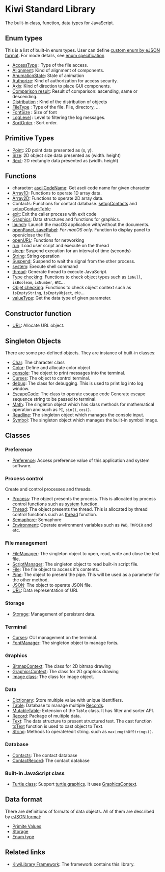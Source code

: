 # Kiwi Standard Library
The built-in class, function, data types for JavaScript.

## Enum types
This is a list of built-in enum types. User can define [custom enum by eJSON format](https://github.com/steelwheels/KiwiScript/blob/master/KiwiLibrary/Document/Format/EnumFormat.md). For mode details, see [enum specification](https://github.com/steelwheels/KiwiScript/blob/master/KiwiLibrary/Document/Enum/Enum.md).

* [AccessType](https://github.com/steelwheels/KiwiScript/blob/master/KiwiLibrary/Document/Enum/AccessType.md) : Type of the file access.
* [Alignment](https://github.com/steelwheels/KiwiScript/blob/master/KiwiLibrary/Document/Enum/Alignment.md): Kind of alignment of components.
* [AnumationState](https://github.com/steelwheels/KiwiScript/blob/master/KiwiLibrary/Document/Enum/AnimationState.md): State of animation
* [Authorize](https://github.com/steelwheels/KiwiScript/blob/master/KiwiLibrary/Document/Enum/Authorize.md): Kind of authorization for access security.
* [Axis](https://github.com/steelwheels/KiwiScript/blob/master/KiwiLibrary/Document/Enum/Axis.md): Kind of direction to place GUI components.
* [Comparison result](https://github.com/steelwheels/KiwiScript/blob/master/KiwiLibrary/Document/Enum/ComparisonResult.md): Result of comparison: ascending, same or descending.
* [Distribution](https://github.com/steelwheels/KiwiScript/blob/master/KiwiLibrary/Document/Enum/Distribution.md) : Kind of the distribution of objects
* [FileType](https://github.com/steelwheels/KiwiScript/blob/master/KiwiLibrary/Document/Enum/FileType.md) : Type of the file. File, directory, ...
* [FontSize](https://github.com/steelwheels/KiwiScript/blob/master/KiwiLibrary/Document/Enum/FontSize.md) : Size of font
* [LogLevel](https://github.com/steelwheels/KiwiScript/blob/master/KiwiLibrary/Document/Enum/LogLevel.md) : Level to filtering the log messages.
* [SortOrder](https://github.com/steelwheels/KiwiScript/blob/master/KiwiLibrary/Document/Enum/SortOrder.md) : Sort order.

## Primitive Types
* [Point](https://github.com/steelwheels/KiwiScript/blob/master/KiwiLibrary/Document/Primitive/Point.md): 2D point data presented as (x, y).
* [Size](https://github.com/steelwheels/KiwiScript/blob/master/KiwiLibrary/Document/Primitive/Size.md): 2D object size data presented as (width. height)
* [Rect](https://github.com/steelwheels/KiwiScript/blob/master/KiwiLibrary/Document/Primitive/Rect.md): 2D rectangle data presented as (width. height)

## Functions
* character: [asciiCodeName](https://github.com/steelwheels/KiwiScript/blob/master/KiwiLibrary/Document/Function/AsciiCodeName.md): Get ascii code name for given character
* [Array1D](https://github.com/steelwheels/KiwiScript/blob/master/KiwiLibrary/Document/Function/Array1D.md): Functions  to operate 1D array data.
* [Array2D](https://github.com/steelwheels/KiwiScript/blob/master/KiwiLibrary/Document/Function/Array2D.md): Functions  to operate 2D array data.
* Contacts: Functions for contact database.   [setupContacts](https://github.com/steelwheels/KiwiScript/blob/master/KiwiLibrary/Document/Function/SetupContacts.md)  and [setupContactTable](https://github.com/steelwheels/KiwiScript/blob/master/KiwiLibrary/Document/Function/SetupContactTable.md)
* [exit](https://github.com/steelwheels/KiwiScript/blob/master/KiwiLibrary/Document/Function/Exit.md): Exit the caller process with exit code
* [Graphics](https://github.com/steelwheels/KiwiScript/blob/master/KiwiLibrary/Document/Function/Graphics.md): Data structures and functions for graphics.
* [launch](https://github.com/steelwheels/KiwiScript/blob/master/KiwiLibrary/Document/Function/run.md): Launch the macOS application with/without the documents.
* [openPanel, savePabel](https://github.com/steelwheels/KiwiScript/blob/master/KiwiLibrary/Document/Function/Panel.md): *For macOS only.* Function to display panel to open/close the file.
* [openURL](./Function/Network.md): Functions for networking
* [run](https://github.com/steelwheels/KiwiScript/blob/master/KiwiLibrary/Document/Function/run.md): Load user script and execute on the thread
* [sleep](https://github.com/steelwheels/KiwiScript/blob/master/KiwiLibrary/Document/Function/Sleep.md): Suspend execution for an interval of time (seconds)
* [String](https://github.com/steelwheels/KiwiScript/blob/master/KiwiLibrary/Document/Function/String.md): String operation
* [Suspend](https://github.com/steelwheels/KiwiScript/blob/master/KiwiLibrary/Document/Function/Suspend.md): Suspend to wait the signal from the other process.
* [system](https://github.com/steelwheels/KiwiScript/blob/master/KiwiLibrary/Document/Function/System.md): Execute shell command
* [thread](https://github.com/steelwheels/KiwiScript/blob/master/KiwiLibrary/Document/Function/Thread.md): Generate thread to execute JavaScript.
* [Type checking](https://github.com/steelwheels/KiwiScript/blob/master/KiwiLibrary/Document/Function/TypeChecks.md): Functions to check object types such as `isNull`, `isBoolean`, `isNumber`, etc...
* [Objet checking](https://github.com/steelwheels/KiwiScript/blob/master/KiwiLibrary/Document/Function/ObjectChecks.md): Functions to check object context such as `isEmptyString`, `isEmptyObject`, etc...
* [valueType](https://github.com/steelwheels/KiwiScript/blob/master/KiwiLibrary/Document/Function/TypeGetter.md): Get the data type of given parameter.

## Constructor function
* [URL](https://github.com/steelwheels/KiwiScript/blob/master/KiwiLibrary/Document/Class/URL.md): Allocate URL object.

## Singleton Objects
There are some pre-defined objects. They are instance of built-in classes:
* [Char](https://github.com/steelwheels/KiwiScript/blob/master/KiwiLibrary/Document/Class/Char.md): The character class
* [Color](https://github.com/steelwheels/KiwiScript/blob/master/KiwiLibrary/Document/Enum/Color.md): Define and allocate color object
* [console](https://github.com/steelwheels/KiwiScript/blob/master/KiwiLibrary/Document/Class/Console.md): The object to print messages into the terminal.
* [Curses](https://github.com/steelwheels/KiwiScript/blob/master/KiwiLibrary/Document/Class/Curses.md): The object to control terminal.
* [debug](https://github.com/steelwheels/KiwiScript/blob/master/KiwiLibrary/Document/Class/Debug.md): The class for debugging. This is used to print log into log window.
* [EscapeCode](https://github.com/steelwheels/KiwiScript/blob/master/KiwiLibrary/Document/Class/EscapeCode.md): The class to operate escape code
Generate escape sequence string to be passed to terminal.
* [Math](https://github.com/steelwheels/KiwiScript/blob/master/KiwiLibrary/Document/Class/Math.md): The singleton object which has class methods for mathematical operation and such as `PI`, `sin()`, `cos()`.
* [Readline](https://github.com/steelwheels/KiwiScript/blob/master/KiwiLibrary/Document/Class/Readline.md): The singleton object which manages the console input.
* [Symbol](https://github.com/steelwheels/KiwiScript/blob/master/KiwiLibrary/Document/Class/Symbol.md): The singleton object which manages the built-in symbol image.

## Classes
### Preference
* [Preference](https://github.com/steelwheels/KiwiScript/blob/master/KiwiLibrary/Document/Class/Preference.md): Access preference value of this application and system software.

### Process control
Create and control processes and threads.
* [Process](https://github.com/steelwheels/KiwiScript/blob/master/KiwiLibrary/Document/Class/Process.md): The object presents the process. This is allocated by process control functions such as [system](https://github.com/steelwheels/KiwiScript/blob/master/KiwiLibrary/Document/Function/System.md) function.
* [Thread](https://github.com/steelwheels/KiwiScript/blob/master/KiwiLibrary/Document/Class/Thread.md): The object presents the thread. This is allocated by thread control functions such as [thread](https://github.com/steelwheels/KiwiScript/blob/master/KiwiLibrary/Document/Function/Thread.md) function.
* [Semaphore](https://github.com/steelwheels/KiwiScript/blob/master/KiwiLibrary/Document/Class/Semaphore.md): Semaphore
* [Environment](https://github.com/steelwheels/KiwiScript/blob/master/KiwiLibrary/Document/Class/Environment.md): Operate environment variables such as `PWD`, `TMPDIR` and etc.

### File management
* [FileManager](https://github.com/steelwheels/KiwiScript/blob/master/KiwiLibrary/Document/Class/FileManager.md): The singleton object to open, read, write and close the text file.
* [ScriptManager](https://github.com/steelwheels/KiwiScript/blob/master/KiwiLibrary/Document/Class/ScriptManager.md): The singleton object to read built-in script file.
* [File](https://github.com/steelwheels/KiwiScript/blob/master/KiwiLibrary/Document/Class/File.md): The file object to access it's contents.
* [Pipe](https://github.com/steelwheels/KiwiScript/blob/master/KiwiLibrary/Document/Class/Pipe.md): The object to present the pipe. This will be used as a parameter for the other method.
* [JSON](https://github.com/steelwheels/KiwiScript/blob/master/KiwiLibrary/Document/Class/JSON.md): The object to operate JSON file.
* [URL](https://github.com/steelwheels/KiwiScript/blob/master/KiwiLibrary/Document/Class/URL.md): Data representation of URL

### Storage
* [Storage](https://github.com/steelwheels/KiwiScript/blob/master/KiwiLibrary/Document/Storage/Storage.md): Management of persistent data.

### Terminal
* [Curses](https://github.com/steelwheels/KiwiScript/blob/master/KiwiLibrary/Document/Class/Curses.md): CUI management on the terminal.
* [FontManager](https://github.com/steelwheels/KiwiScript/blob/master/KiwiLibrary/Document/Class/FontManager.md): The singleton object to manage fonts.

### Graphics
* [BitmapContext](https://github.com/steelwheels/KiwiScript/blob/master/KiwiLibrary/Document/Class/BitmapContext.md): The class for 2D bitmap drawing
* [GraphicsContext](https://github.com/steelwheels/KiwiScript/blob/master/KiwiLibrary/Document/Class/GraphicsContext.md): The class for 2D graphics drawing
* [Image class](https://github.com/steelwheels/KiwiScript/blob/master/KiwiLibrary/Document/Class/Image.md): The class for image object.

### Data
* [Dictionary](https://github.com/steelwheels/KiwiScript/blob/master/KiwiLibrary/Document/Class/Dictionary.md): Store multiple value with unique identifiers.
* [Table](https://github.com/steelwheels/KiwiScript/blob/master/KiwiLibrary/Document/Class/Table.md): Database to manage multiple [Records](https://github.com/steelwheels/KiwiScript/blob/master/KiwiLibrary/Document/Class/Record.md).
* [MutableTable](https://github.com/steelwheels/KiwiScript/blob/master/KiwiLibrary/Document/Class/Table.md): Extension of the `Table` class. It has filter and sorter API.
* [Record](https://github.com/steelwheels/KiwiScript/blob/master/KiwiLibrary/Document/Class/Record.md): Package of multiple data.
* [Text](https://github.com/steelwheels/KiwiScript/blob/master/KiwiLibrary/Document/Class/Text.md): The data structure to present structured text. The cast function [toText](https://github.com/steelwheels/KiwiScript/blob/master/KiwiLibrary/Document/Function/TypeCast.md) function is used to cast object to Text.
* [String](https://github.com/steelwheels/KiwiScript/blob/master/KiwiLibrary/Document/Class/String.md): Methods to operate/edit string. such as `maxLengthOfStrings()`.

### Database
* [Contacts](https://github.com/steelwheels/KiwiScript/blob/master/KiwiLibrary/Document/Class/Contacts.md): The contact database
* [ContactRecord](https://github.com/steelwheels/KiwiScript/blob/master/KiwiLibrary/Document/Class/ContactRecord.md): The contact database

### Built-in JavaScript class
* [Turtle class](https://github.com/steelwheels/KiwiScript/blob/master/KiwiLibrary/Document/BuiltIn/Turtle.md): Support [turtle graphics](https://en.wikipedia.org/wiki/Turtle_graphics). It uses [GraphicsContext](https://github.com/steelwheels/KiwiCompnents/blob/master/Document/Components/Graphics2D.md).

## Data format
There are definitions of formats of data objects. All of them are described by [eJSON format](https://github.com/steelwheels/KiwiScript/blob/master/KiwiLibrary/Document/Format/StorageFormat.md):
* [Primite Values](https://github.com/steelwheels/KiwiScript/blob/master/KiwiLibrary/Document/Format/primitive-values.md)
* [Storage](https://github.com/steelwheels/KiwiScript/blob/master/KiwiLibrary/Document/Format/StorageFormat.md)
* [Enum type](https://github.com/steelwheels/KiwiScript/blob/master/KiwiLibrary/Document/Format/EnumFormat.md)

## Related links
* [KiwiLibrary Framework](https://github.com/steelwheels/KiwiScript/blob/master/KiwiLibrary/README.md): The framework contains this library.
